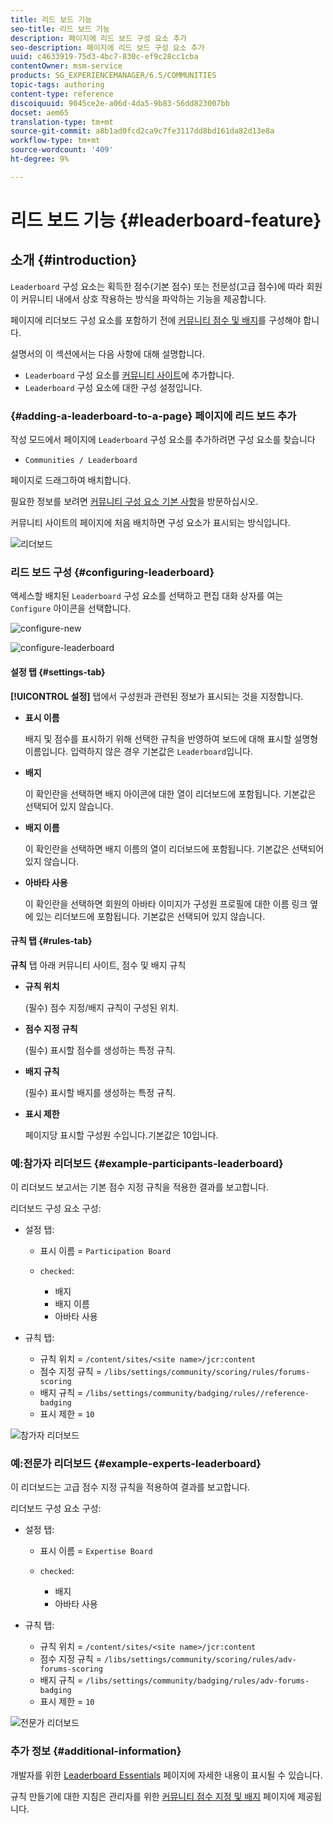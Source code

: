 ```yaml
---
title: 리드 보드 기능
seo-title: 리드 보드 기능
description: 페이지에 리드 보드 구성 요소 추가
seo-description: 페이지에 리드 보드 구성 요소 추가
uuid: c4633919-75d3-4bc7-830c-ef9c28cc1cba
contentOwner: msm-service
products: SG_EXPERIENCEMANAGER/6.5/COMMUNITIES
topic-tags: authoring
content-type: reference
discoiquuid: 9045ce2e-a06d-4da5-9b83-56dd823007bb
docset: aem65
translation-type: tm+mt
source-git-commit: a8b1ad0fcd2ca9c7fe3117dd8bd161da82d13e8a
workflow-type: tm+mt
source-wordcount: '409'
ht-degree: 9%

---
```



# 리드 보드 기능 {#leaderboard-feature}

## 소개 {#introduction}

`Leaderboard` 구성 요소는 획득한 점수(기본 점수) 또는 전문성(고급 점수)에 따라 회원이 커뮤니티 내에서 상호 작용하는 방식을 파악하는 기능을 제공합니다.

페이지에 리더보드 구성 요소를 포함하기 전에 [커뮤니티 점수 및 배지](/help/communities/implementing-scoring.md)를 구성해야 합니다.

설명서의 이 섹션에서는 다음 사항에 대해 설명합니다.

* `Leaderboard` 구성 요소를 [커뮤니티 사이트](/help/communities/overview.md#community-sites)에 추가합니다.
* `Leaderboard` 구성 요소에 대한 구성 설정입니다.

### {#adding-a-leaderboard-to-a-page} 페이지에 리드 보드 추가

작성 모드에서 페이지에 `Leaderboard` 구성 요소를 추가하려면 구성 요소를 찾습니다

* `Communities / Leaderboard`

페이지로 드래그하여 배치합니다.

필요한 정보를 보려면 [커뮤니티 구성 요소 기본 사항](/help/communities/basics.md)을 방문하십시오.

커뮤니티 사이트의 페이지에 처음 배치하면 구성 요소가 표시되는 방식입니다.

![리더보드](assets/leaderboard.png)

### 리드 보드 구성 {#configuring-leaderboard}

액세스할 배치된 `Leaderboard` 구성 요소를 선택하고 편집 대화 상자를 여는 `Configure` 아이콘을 선택합니다.

![configure-new](assets/configure-new.png)

![configure-leaderboard](assets/configure-leaderboard.png)

#### 설정 탭 {#settings-tab}

**[!UICONTROL 설정]** 탭에서 구성원과 관련된 정보가 표시되는 것을 지정합니다.

* **표시 이름**

   배지 및 점수를 표시하기 위해 선택한 규칙을 반영하여 보드에 대해 표시할 설명형 이름입니다.
입력하지 않은 경우 기본값은 `Leaderboard`입니다.

* **배지**

   이 확인란을 선택하면 배지 아이콘에 대한 열이 리더보드에 포함됩니다.
기본값은 선택되어 있지 않습니다.

* **배지 이름**

   이 확인란을 선택하면 배지 이름의 열이 리더보드에 포함됩니다.
기본값은 선택되어 있지 않습니다.

* **아바타 사용**

   이 확인란을 선택하면 회원의 아바타 이미지가 구성원 프로필에 대한 이름 링크 옆에 있는 리더보드에 포함됩니다.
기본값은 선택되어 있지 않습니다.

#### 규칙 탭 {#rules-tab}

**규칙** 탭 아래 커뮤니티 사이트, 점수 및 배지 규칙

* **규칙 위치**

   (필수) 점수 지정/배지 규칙이 구성된 위치.

* **점수 지정 규칙**

   (필수) 표시할 점수를 생성하는 특정 규칙.

* **배지 규칙**

   (필수) 표시할 배지를 생성하는 특정 규칙.

* **표시 제한**

   페이지당 표시할 구성원 수입니다.기본값은 10입니다.

### 예:참가자 리더보드 {#example-participants-leaderboard}

이 리더보드 보고서는 기본 점수 지정 규칙을 적용한 결과를 보고합니다.

리더보드 구성 요소 구성:

* 설정 탭:

   * 표시 이름 = `Participation Board`
   * `checked`:

      * 배지
      * 배지 이름
      * 아바타 사용

* 규칙 탭:

   * 규칙 위치 = `/content/sites/<site name>/jcr:content`
   * 점수 지정 규칙 = `/libs/settings/community/scoring/rules/forums-scoring`
   * 배지 규칙 = `/libs/settings/community/badging/rules//reference-badging`
   * 표시 제한 = `10`

![참가자 리더보드](assets/participants-leaderboard.png)

### 예:전문가 리더보드 {#example-experts-leaderboard}

이 리더보드는 고급 점수 지정 규칙을 적용하여 결과를 보고합니다.

리더보드 구성 요소 구성:

* 설정 탭:

   * 표시 이름 = `Expertise Board`
   * `checked`:

      * 배지
      * 아바타 사용

* 규칙 탭:

   * 규칙 위치 = `/content/sites/<site name>/jcr:content`
   * 점수 지정 규칙 = `/libs/settings/community/scoring/rules/adv-forums-scoring`
   * 배지 규칙 = `/libs/settings/community/badging/rules/adv-forums-badging`
   * 표시 제한 = `10`

![전문가 리더보드](assets/experts-leaderboard.png)

### 추가 정보 {#additional-information}

개발자를 위한 [Leaderboard Essentials](/help/communities/leaderboard.md) 페이지에 자세한 내용이 표시될 수 있습니다.

규칙 만들기에 대한 지침은 관리자를 위한 [커뮤니티 점수 지정 및 배지](/help/communities/implementing-scoring.md) 페이지에 제공됩니다.
